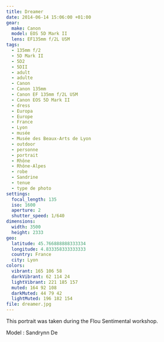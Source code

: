 ```yaml
---
title: Dreamer
date: 2014-06-14 15:06:00 +01:00
gear:
  make: Canon
  model: EOS 5D Mark II
  lens: EF135mm f/2L USM
tags:
  - 135mm f/2
  - 5D Mark II
  - 5D2
  - 5DII
  - adult
  - adulte
  - Canon
  - Canon 135mm
  - Canon EF 135mm f/2L USM
  - Canon EOS 5D Mark II
  - dress
  - Europa
  - Europe
  - France
  - Lyon
  - musée
  - Musée des Beaux-Arts de Lyon
  - outdoor
  - personne
  - portrait
  - Rhône
  - Rhône-Alpes
  - robe
  - Sandrine
  - tenue
  - type de photo
settings:
  focal_length: 135
  iso: 1600
  aperture: 2
  shutter_speed: 1/640
dimensions:
  width: 3500
  height: 2333
geo:
  latitude: 45.766888888333334
  longitude: 4.833358333333333
  country: France
  city: Lyon
colors:
  vibrant: 165 106 58
  darkVibrant: 62 114 24
  lightVibrant: 221 185 157
  muted: 164 92 108
  darkMuted: 44 79 42
  lightMuted: 196 182 154
file: dreamer.jpg
---
```


This portrait was taken during the Flou Sentimental workshop.

Model : Sandrynn De
